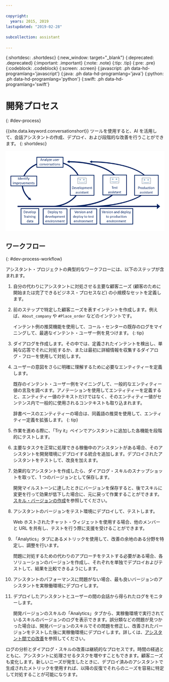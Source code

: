 ```yaml
---

copyright:
  years: 2015, 2019
lastupdated: "2019-02-28"

subcollection: assistant

---
```


{:shortdesc: .shortdesc}
{:new_window: target="_blank"}
{:deprecated: .deprecated}
{:important: .important}
{:note: .note}
{:tip: .tip}
{:pre: .pre}
{:codeblock: .codeblock}
{:screen: .screen}
{:javascript: .ph data-hd-programlang='javascript'}
{:java: .ph data-hd-programlang='java'}
{:python: .ph data-hd-programlang='python'}
{:swift: .ph data-hd-programlang='swift'}

# 開発プロセス
{: #dev-process}

{{site.data.keyword.conversationshort}} ツールを使用すると、AI を活用して、会話アシスタントの作成、デプロイ、および段階的な改善を行うことができます。
{: shortdesc}

![トレーニング・データの開発から始まり、実稼働環境にデプロイするまでの開発ステップのフローを示します。](images/dev-process.png)

## ワークフロー
{: #dev-process-workflow}

アシスタント・プロジェクトの典型的なワークフローには、以下のステップが含まれます。

1.  自分の代わりにアシスタントに対処させる主要な顧客ニーズ (顧客のために開始または完了できるビジネス・プロセスなど) の小規模なセットを定義します。
1.  前のステップで特定した顧客ニーズを表すインテントを作成します。例えば、`About_company` や `#Place_order` などのインテントです。

    インテント例の推奨機能を使用して、コール・センターの既存のログをマイニングして、最適なインテント・ユーザー例を見つけます。
    {: tip}

1.  ダイアログを作成します。その中では、定義されたインテントを検出し、単純な応答でそれに対処するか、または最初に詳細情報を収集するダイアログ・フローを使用して対処します。
1.  ユーザーの意図をさらに明確に理解するために必要なエンティティーを定義します。

    既存のインテント・ユーザー例をマイニングして、一般的なエンティティー値の言及を調べます。アノテーションを使用してエンティティーを定義すると、エンティティー値のテキストだけではなく、そのエンティティー値がセンテンス内で一般的に使用されるコンテキストも取り込まれます。

    辞書ベースのエンティティーの場合は、同義語の推奨を使用して、エンティティー定義を拡張します。
    {: tip}

1.  作業を進める際に、「Try it」ペインでアシスタントに追加した各機能を段階的にテストします。
1.  主要なタスクを正常に処理できる稼働中のアシスタントがある場合、そのアシスタントを開発環境にデプロイする統合を追加します。デプロイされたアシスタントをテストして、改良を加えます。

1.  効果的なアシスタントを作成したら、ダイアログ・スキルのスナップショットを取って、1 つのバージョンとして保存します。

    開発マイルストーンに達したときにバージョンを保存すると、後でスキルに変更を行って効果が低下した場合に、元に戻って作業することができます。[スキル・バージョンの作成](/docs/services/assistant?topic=assistant-versions)を参照してください。
1.  アシスタントのバージョンをテスト環境にデプロイして、テストします。

    Web ホストされたチャット・ウィジェットを使用する場合、他のメンバーと URL を共有し、テストを行う際に支援を受けることができます。
1.  「Analytics」タブにあるメトリックを使用して、改善の余地のある分野を特定し、調整を行います。

    問題に対処するための代わりのアプローチをテストする必要がある場合、各ソリューションのバージョンを作成し、それぞれを単独でデプロイおよびテストして、結果を比較できるようにします。
1.  アシスタントのパフォーマンスに問題がない場合、最も良いバージョンのアシスタントを実稼働環境にデプロイします。
1.  デプロイしたアシスタントとユーザーの間の会話から得られたログをモニターします。

    開発バージョンのスキルの「Analytics」タブから、実稼働環境で実行されているスキルのバージョンのログを表示できます。誤分類などの問題が見つかった場合は、開発バージョンのスキルでその問題を修正し、改善されたバージョンをテストした後に実稼働環境にデプロイします。詳しくは、[アシスタント間での改善](/docs/services/assistant?topic=assistant-logs#logs-deploy-id)を参照してください。

ログの分析とダイアログ・スキルの改善は継続的なプロセスです。時間の経過とともに、アシスタントに処理させるタスクを増やすこともできます。顧客ニーズも変化します。新しいニーズが発生したときに、デプロイ済みのアシスタントで生成されたメトリックを使用すれば、以降の反復でそれらのニーズを容易に特定して対処することが可能になります。
